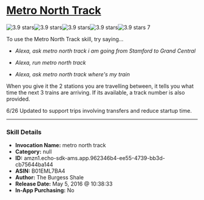 # [Metro North Track](http://alexa.amazon.com/#skills/amzn1.echo-sdk-ams.app.962346b4-ee55-4739-bb3d-cb75644ba144)
![3.9 stars](../../images/ic_star_black_18dp_1x.png)![3.9 stars](../../images/ic_star_black_18dp_1x.png)![3.9 stars](../../images/ic_star_black_18dp_1x.png)![3.9 stars](../../images/ic_star_half_black_18dp_1x.png)![3.9 stars](../../images/ic_star_border_black_18dp_1x.png) 7

To use the Metro North Track skill, try saying...

* *Alexa, ask metro north track i am going from Stamford to Grand Central*

* *Alexa, run metro north track*

* *Alexa, ask metro north track where's my train*

When you give it the 2 stations you are travelling between, it tells you what time the next 3 trains are arriving. If its available, a track number is also provided.

6/26 Updated to support trips involving transfers and reduce startup time.

***

### Skill Details

* **Invocation Name:** metro north track
* **Category:** null
* **ID:** amzn1.echo-sdk-ams.app.962346b4-ee55-4739-bb3d-cb75644ba144
* **ASIN:** B01EML7BA4
* **Author:** The Burgess Shale
* **Release Date:** May 5, 2016 @ 10:38:33
* **In-App Purchasing:** No
